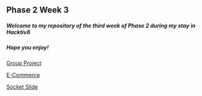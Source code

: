## Phase 2 Week 3

##### Welcome to my repository of the third week of Phase 2 during my stay in Hacktiv8

##### Hope you enjoy!



[Group Project](https://github.com/StrictlyRicky/Phase2-Week3/tree/master/Group)

[E-Commerce](https://github.com/StrictlyRicky/Phase2-Week3/tree/master/e-commerce)

[Socket Slide](https://github.com/StrictlyRicky/Phase2-Week3/tree/master/socket-slide)

